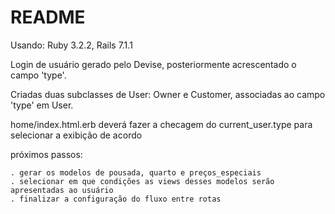 # README

Usando: Ruby 3.2.2, Rails 7.1.1
  
  Login de usuário gerado pelo Devise, posteriormente acrescentado o campo 'type'.
  
  Criadas duas subclasses de User: Owner e Customer, associadas ao campo 'type' em User.

  home/index.html.erb deverá fazer a checagem do current_user.type para selecionar a exibição de acordo

  próximos passos: 
    
    . gerar os modelos de pousada, quarto e preços_especiais
    . selecionar em que condições as views desses modelos serão apresentadas ao usuário
    . finalizar a configuração do fluxo entre rotas